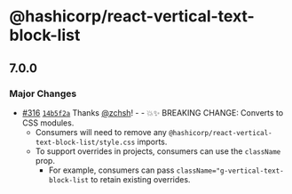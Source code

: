 # @hashicorp/react-vertical-text-block-list

## 7.0.0

### Major Changes

- [#316](https://github.com/hashicorp/react-components/pull/316) [`14b5f2a`](https://github.com/hashicorp/react-components/commit/14b5f2a88112cc7f1cea675be3bc50704030224e) Thanks [@zchsh](https://github.com/zchsh)! - - 💥✨ BREAKING CHANGE: Converts to CSS modules.
  - Consumers will need to remove any `@hashicorp/react-vertical-text-block-list/style.css` imports.
  - To support overrides in projects, consumers can use the `className` prop.
    - For example, consumers can pass `className="g-vertical-text-block-list` to retain existing overrides.
